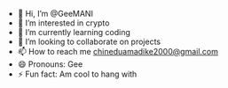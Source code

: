 - 👋 Hi, I’m @GeeMANI
- 👀 I’m interested in crypto
- 🌱 I’m currently learning coding
- 💞️ I’m looking to collaborate on projects
- 📫 How to reach me chineduamadike2000@gmail.com
- 😄 Pronouns: Gee
- ⚡ Fun fact: Am cool to hang with

<!---
GeeMANI/GeeMANI is a ✨ special ✨ repository because its `README.md` (this file) appears on your GitHub profile.
You can click the Preview link to take a look at your changes.
--->
